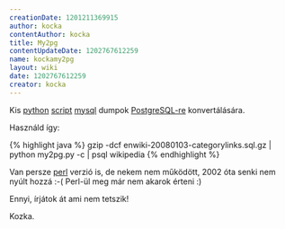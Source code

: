 ```yaml
---
creationDate: 1201211369915 
author: kocka 
contentAuthor: kocka 
title: My2pg 
contentUpdateDate: 1202767612259 
name: kockamy2pg 
layout: wiki 
date: 1202767612259 
creator: kocka 
---
```

Kis [python](python.html) [script](scripting.html) [mysql](MySQL.html) dumpok [PostgreSQL-re](PostgreSQL.html) konvertálására.


Használd így:

{% highlight java %}
gzip -dcf enwiki-20080103-categorylinks.sql.gz | python my2pg.py -c | psql wikipedia
{% endhighlight %}

Van persze [perl](perl.html) verzió is, de nekem nem működött, 2002 óta senki nem nyúlt hozzá :-( Perl-ül meg már nem akarok érteni :)

Ennyi, írjátok át ami nem tetszik!

Kozka.
